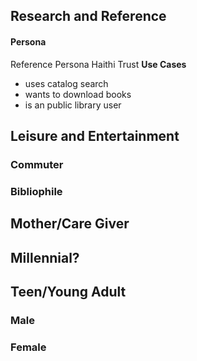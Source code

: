 ## Research and Reference
#### Persona
Reference Persona Haithi Trust
**Use Cases**
* uses catalog search
* wants to download books
* is an public library user

## Leisure and Entertainment
### Commuter

### Bibliophile

## Mother/Care Giver

## Millennial?

## Teen/Young Adult

### Male

### Female





